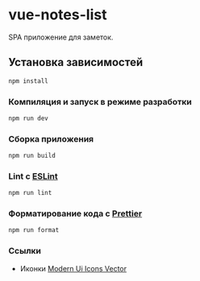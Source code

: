 # vue-notes-list

SPA приложение для заметок.

## Установка зависимостей

```sh
npm install
```

### Компиляция и запуск в режиме разработки

```sh
npm run dev
```

### Сборка приложения

```sh
npm run build
```

### Lint с [ESLint](https://eslint.org/)

```sh
npm run lint
```

### Форматирование кода с [Prettier](https://prettier.io/)

```sh
npm run format
```

### Ссылки

- Иконки [Modern Ui Icons Vector](https://www.svgrepo.com/collection/modern-ui-icons/)

